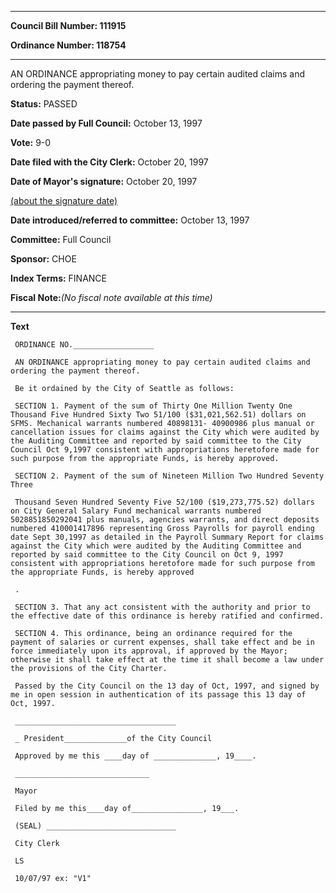 

********

**Council Bill Number: 111915**
   
**Ordinance Number: 118754**
********

 AN ORDINANCE appropriating money to pay certain audited claims and ordering the payment thereof.

**Status:** PASSED
   
**Date passed by Full Council:** October 13, 1997
   
**Vote:** 9-0
   
**Date filed with the City Clerk:** October 20, 1997
   
**Date of Mayor's signature:** October 20, 1997
   
[(about the signature date)](/~public/approvaldate.htm)
   
   
   
**Date introduced/referred to committee:** October 13, 1997
   
**Committee:** Full Council
   
**Sponsor:** CHOE
   
   
**Index Terms:** FINANCE

**Fiscal Note:**_(No fiscal note available at this time)_

********

**Text**
   
```
 ORDINANCE NO.__________________

 AN ORDINANCE appropriating money to pay certain audited claims and ordering the payment thereof.

 Be it ordained by the City of Seattle as follows:

 SECTION 1. Payment of the sum of Thirty One Million Twenty One Thousand Five Hundred Sixty Two 51/100 ($31,021,562.51) dollars on SFMS. Mechanical warrants numbered 40898131- 40900986 plus manual or cancellation issues for claims against the City which were audited by the Auditing Committee and reported by said committee to the City Council Oct 9,1997 consistent with appropriations heretofore made for such purpose from the appropriate Funds, is hereby approved.

 SECTION 2. Payment of the sum of Nineteen Million Two Hundred Seventy Three

 Thousand Seven Hundred Seventy Five 52/100 ($19,273,775.52) dollars on City General Salary Fund mechanical warrants numbered 5028851850292041 plus manuals, agencies warrants, and direct deposits numbered 410001417896 representing Gross Payrolls for payroll ending date Sept 30,1997 as detailed in the Payroll Summary Report for claims against the City which were audited by the Auditing Committee and reported by said committee to the City Council on Oct 9, 1997 consistent with appropriations heretofore made for such purpose from the appropriate Funds, is hereby approved

 .

 SECTION 3. That any act consistent with the authority and prior to the effective date of this ordinance is hereby ratified and confirmed.

 SECTION 4. This ordinance, being an ordinance required for the payment of salaries or current expenses, shall take effect and be in force immediately upon its approval, if approved by the Mayor; otherwise it shall take effect at the time it shall become a law under the provisions of the City Charter.

 Passed by the City Council on the 13 day of Oct, 1997, and signed by me in open session in authentication of its passage this 13 day of Oct, 1997.

 ____________________________________

 _ President______________of the City Council

 Approved by me this ____day of ______________, 19____.

 ______________________________

 Mayor

 Filed by me this____day of________________, 19___.

 (SEAL) _____________________________

 City Clerk

 LS

 10/07/97 ex: "V1"

```
